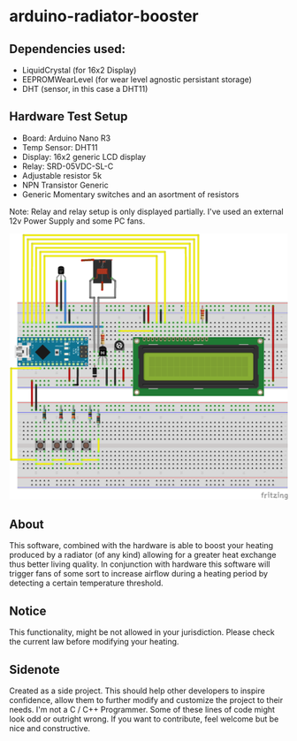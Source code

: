 # arduino-radiator-booster



## Dependencies used:
* LiquidCrystal (for 16x2 Display)
* EEPROMWearLevel (for wear level agnostic persistant storage)
* DHT (sensor, in this case a DHT11)

## Hardware Test Setup
* Board: Arduino Nano R3
* Temp Sensor: DHT11
* Display: 16x2 generic LCD display
* Relay: SRD-05VDC-SL-C
* Adjustable resistor 5k
* NPN Transistor Generic
* Generic Momentary switches and an asortment of resistors

Note: Relay and relay setup is only displayed partially. I've used an external 12v Power Supply and some PC fans.

![Basic schematic of testsetup](assets/arduino_radiator_fritz_bb.png)


## About
This software, combined with the hardware is able to boost your heating produced by a radiator (of any kind) allowing for a greater heat exchange thus better living quality. In conjunction with hardware this software will trigger fans of some sort to increase airflow during a heating period by detecting a certain temperature threshold.

## Notice
This functionality, might be not allowed in your jurisdiction. Please check the current law before modifying your heating.

## Sidenote
Created as a side project. This should help other developers to inspire confidence, allow them to further modify and customize the project to their needs. I'm not a C / C++ Programmer. Some of these lines of code might look odd or outright wrong. If you want to contribute, feel welcome but be nice and constructive.
